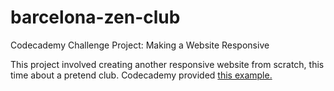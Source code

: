# barcelona-zen-club
Codecademy Challenge Project: Making a Website Responsive

This project involved creating another responsive website from scratch, this time about a pretend club. 
Codecademy provided [this example.](https://content.codecademy.com/PRO/independent-practice-projects/responsive-club-site/example-site/index.html?_gl=1*oqrd4m*_ga*MjY5NDg5NDE0LjE2OTQyMjc4MzQ.*_ga_3LRZM6TM9L*MTY5NDIyNzgzNC4xLjEuMTY5NDIyNzg1NS4zOS4wLjA.)
